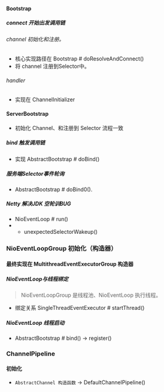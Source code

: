 #### Bootstrap 
##### connect 开始出发调用链
###### channel 初始化和注册。
- 核心实现路径在 Bootstrap # doResolveAndConnect()
- 将 channel 注册到Selector中。
###### handler
- 实现在 ChannelInitializer

#### ServerBootstrap 
- 初始化 Channel、和注册到 Selector 流程一致
##### bind 触发调用链
- 实现 AbstractBootstrap # doBind()

##### 服务端Selector事件轮询 
- AbstractBootstrap # doBind0().

##### Netty 解决JDK 空轮训BUG
- NioEventLoop # run() 
- - unexpectedSelectorWakeup() 



### NioEventLoopGroup 初始化（构造器）
#### 最终实现在 MultithreadEventExecutorGroup 构造器
##### NioEventLoop与线程绑定
> NioEventLoopGroup 是线程池、NioEventLoop 执行线程。
- 绑定关系 SingleThreadEventExecutor # startThread()

##### NioEventLoop 线程启动
- AbstractBootstrap # bind() -> register()



### ChannelPipeline
#### 初始化
- `AbstractChannel 构造函数` -> DefaultChannelPipeline() 


